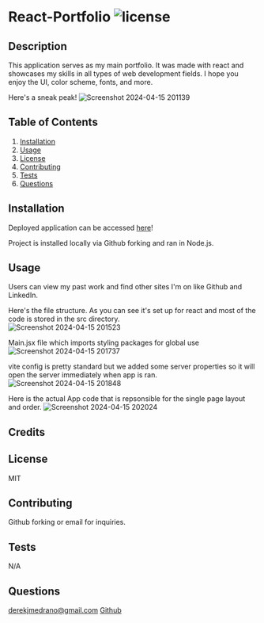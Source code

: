 # React-Portfolio ![license](https://img.shields.io/badge/license-MIT-blue)

## Description
This application serves as my main portfolio. It was made with react and showcases my skills in all types of web development fields. I hope you enjoy the UI, color scheme, fonts, and  more.

Here's a sneak peak! 
![Screenshot 2024-04-15 201139](https://github.com/derekmedrano/react-portfolio/assets/42650709/0c82e5ff-4ff1-49e3-9221-8d3277dbbbeb)

## Table of Contents
1. [Installation](#installation)
2. [Usage](#usage)
3. [License](#license)
4. [Contributing](#contributing)
5. [Tests](#tests)
6. [Questions](#questions)

## Installation
Deployed application can be accessed [here](derekmedrano-react-portfolio.netlify.app)!

Project is installed locally via Github forking and ran in Node.js.

## Usage
Users can view my past work and find other sites I'm on like Github and LinkedIn.

Here's the file structure. As you can see it's set up for react and most of the code is stored in the src directory.
<br>
![Screenshot 2024-04-15 201523](https://github.com/derekmedrano/react-portfolio/assets/42650709/cc287898-43b8-432a-bb50-b302e0a6cd5a)

Main.jsx file which imports styling packages for global use 
![Screenshot 2024-04-15 201737](https://github.com/derekmedrano/react-portfolio/assets/42650709/895a4496-a1a0-4a77-8d8a-bca17a37acb6)

vite config is pretty standard but we added some server properties so it will open the server immediately when app is ran.
![Screenshot 2024-04-15 201848](https://github.com/derekmedrano/react-portfolio/assets/42650709/41416147-f5d7-4997-ab31-ac81b5011704)

Here is the actual App code that is repsonsible for the single page layout and order. 
![Screenshot 2024-04-15 202024](https://github.com/derekmedrano/react-portfolio/assets/42650709/e1fdad93-1314-4caf-867b-282c5aa26934)



## Credits

## License
MIT

## Contributing
Github forking or email for inquiries.

## Tests
N/A

## Questions
derekjmedrano@gmail.com
[Github](www.github.com/derekmedrano)
